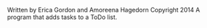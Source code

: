 Written by Erica Gordon and Amoreena Hagedorn
Copyright 2014
A program that adds tasks to a ToDo list.
